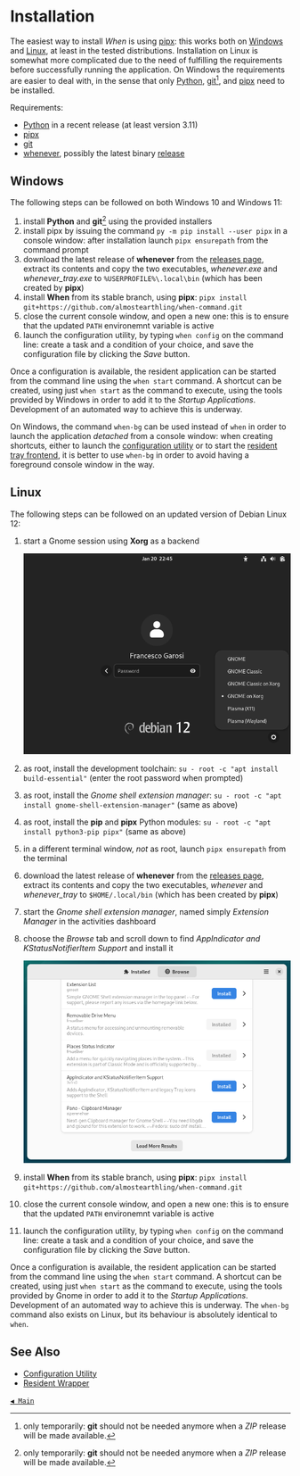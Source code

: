 # Installation

The easiest way to install _When_ is using [pipx](https://pipx.pypa.io/): this works both on [Windows](#windows) and [Linux](#linux), at least in the tested distributions. Installation on Linux is somewhat more complicated due to the need of fulfilling the requirements before successfully running the application. On Windows the requirements are easier to deal with, in the sense that only [Python](https://www.python.org/), [git](https://git-scm.com/)[^1], and [pipx](https://pipx.pypa.io/) need to be installed.

Requirements:

* [Python](https://www.python.org/) in a recent release (at least version 3.11)
* [pipx](https://pipx.pypa.io/)
* [git](https://git-scm.com/)
* [whenever](https://github.com/almostearthling/whenever), possibly the latest binary [release](https://github.com/almostearthling/whenever/releases)


## Windows

The following steps can be followed on both Windows 10 and Windows 11:

1. install **Python** and **git**[^1] using the provided installers
2. install pipx by issuing the command `py -m pip install --user pipx` in a console window: after installation launch `pipx ensurepath` from the command prompt
3. download the latest release of **whenever** from the [releases page](https://github.com/almostearthling/whenever/releases), extract its contents and copy the two executables, _whenever.exe_ and _whenever_tray.exe_ to `%USERPROFILE%\.local\bin` (which has been created by **pipx**)
4. install **When** from its stable branch, using **pipx**: `pipx install git+https://github.com/almostearthling/when-command.git`
5. close the current console window, and open a new one: this is to ensure that the updated `PATH` environemnt variable is active
6. launch the configuration utility, by typing `when config` on the command line: create a task and a condition of your choice, and save the configuration file by clicking the _Save_ button.

Once a configuration is available, the resident application can be started from the command line using the `when start` command. A shortcut can be created, using just `when start` as the command to execute, using the tools provided by Windows in order to add it to the _Startup Applications_. Development of an automated way to achieve this is underway.

On Windows, the command `when-bg` can be used instead of `when` in order to launch the application _detached_ from a console window: when creating shortcuts, either to launch the [configuration utility](cfgform.md) or to start the [resident tray frontend](tray.md), it is better to use `when-bg` in order to avoid having a foreground console window in the way.


## Linux

The following steps can be followed on an updated version of Debian Linux 12:

1. start a Gnome session using **Xorg** as a backend

   ![GnomeLogin](graphics/install-gnome-login.png)

2. as root, install the development toolchain: `su - root -c "apt install build-essential"` (enter the root password when prompted)
3. as root, install the _Gnome shell extension manager_: `su - root -c "apt install gnome-shell-extension-manager"` (same as above)
4. as root, install the **pip** and **pipx** Python modules: `su - root -c "apt install python3-pip pipx"` (same as above)
5. in a different terminal window, _not_ as root, launch `pipx ensurepath` from the terminal
6. download the latest release of **whenever** from the [releases page](https://github.com/almostearthling/whenever/releases), extract its contents and copy the two executables, _whenever_ and _whenever_tray_ to `$HOME/.local/bin` (which has been created by **pipx**)
7. start the _Gnome shell extension manager_, named simply _Extension Manager_ in the activities dashboard
8. choose the _Browse_ tab and scroll down to find _AppIndicator and KStatusNotifierItem Support_ and install it

   ![GnomeExtensionManager](graphics/install-linux-extmgr.png)

9. install **When** from its stable branch, using **pipx**: `pipx install git+https://github.com/almostearthling/when-command.git`
10. close the current console window, and open a new one: this is to ensure that the updated `PATH` environemnt variable is active
11. launch the configuration utility, by typing `when config` on the command line: create a task and a condition of your choice, and save the configuration file by clicking the _Save_ button.

Once a configuration is available, the resident application can be started from the command line using the `when start` command. A shortcut can be created, using just `when start` as the command to execute, using the tools provided by Gnome in order to add it to the _Startup Applications_. Development of an automated way to achieve this is underway. The `when-bg` command also exists on Linux, but its behaviour is absolutely identical to `when`.


## See Also

* [Configuration Utility](cfgform.md)
* [Resident Wrapper](tray.md)


[`◀ Main`](main.md)


[^1]: only temporarily: **git** should not be needed anymore when a _ZIP_ release will be made available.
